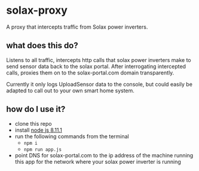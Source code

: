 # solax-proxy
A proxy that intercepts traffic from Solax power inverters. 

## what does this do?
Listens to all traffic, intercepts http calls that solax power inverters make to send sensor data back to the solax portal. After interrogating intercepted calls, proxies them on to the solax-portal.com domain transparently.

Currently it only logs UploadSensor data to the console, but could easily be adapted to call out to your own smart home system.

## how do I use it?
- clone this repo
- install [node js 8.11.1](https://nodejs.org/en/download/)
- run the following commands from the terminal
  * `npm i`
  * `npm run app.js`
- point DNS for solax-portal.com to the ip address of the machine running this app for the network where your solax power inverter is running

